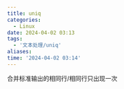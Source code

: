 ```yaml
---
title: uniq
categories:
  - Linux
date: 2024-04-02 03:13
tags:
  - '文本处理/uniq'
aliases: 
time: '2024-04-02 03:14'
---
```


合并标准输出的相同行/相同行只出现一次
